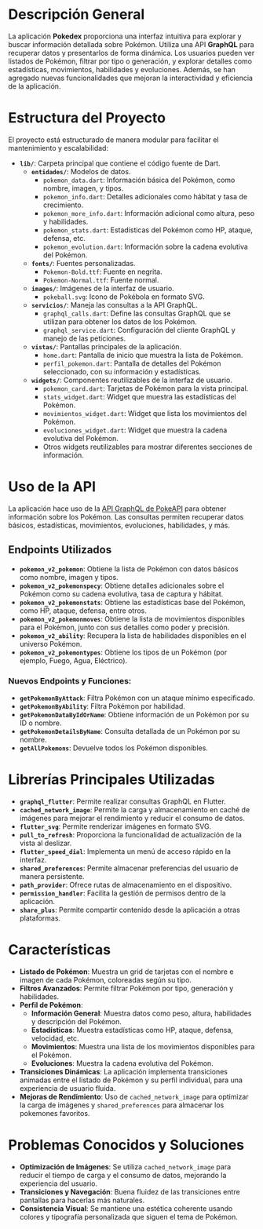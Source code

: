 # Descripción General

La aplicación **Pokedex** proporciona una interfaz intuitiva para explorar y buscar información detallada sobre Pokémon. Utiliza una API **GraphQL** para recuperar datos y presentarlos de forma dinámica. Los usuarios pueden ver listados de Pokémon, filtrar por tipo o generación, y explorar detalles como estadísticas, movimientos, habilidades y evoluciones. Además, se han agregado nuevas funcionalidades que mejoran la interactividad y eficiencia de la aplicación.

# Estructura del Proyecto

El proyecto está estructurado de manera modular para facilitar el mantenimiento y escalabilidad:

- **`lib/`**: Carpeta principal que contiene el código fuente de Dart.
    - **`entidades/`**: Modelos de datos.
        - `pokemon_data.dart`: Información básica del Pokémon, como nombre, imagen, y tipos.
        - `pokemon_info.dart`: Detalles adicionales como hábitat y tasa de crecimiento.
        - `pokemon_more_info.dart`: Información adicional como altura, peso y habilidades.
        - `pokemon_stats.dart`: Estadísticas del Pokémon como HP, ataque, defensa, etc.
        - `pokemon_evolution.dart`: Información sobre la cadena evolutiva del Pokémon.
    - **`fonts/`**: Fuentes personalizadas.
        - `Pokemon-Bold.ttf`: Fuente en negrita.
        - `Pokemon-Normal.ttf`: Fuente normal.
    - **`images/`**: Imágenes de la interfaz de usuario.
        - `pokeball.svg`: Icono de Pokébola en formato SVG.
    - **`servicios/`**: Maneja las consultas a la API GraphQL.
        - `graphql_calls.dart`: Define las consultas GraphQL que se utilizan para obtener los datos de los Pokémon.
        - `graphql_service.dart`: Configuración del cliente GraphQL y manejo de las peticiones.
    - **`vistas/`**: Pantallas principales de la aplicación.
        - `home.dart`: Pantalla de inicio que muestra la lista de Pokémon.
        - `perfil_pokemon.dart`: Pantalla de detalles del Pokémon seleccionado, con su información y estadísticas.
    - **`widgets/`**: Componentes reutilizables de la interfaz de usuario.
        - `pokemon_card.dart`: Tarjetas de Pokémon para la vista principal.
        - `stats_widget.dart`: Widget que muestra las estadísticas del Pokémon.
        - `movimientos_widget.dart`: Widget que lista los movimientos del Pokémon.
        - `evoluciones_widget.dart`: Widget que muestra la cadena evolutiva del Pokémon.
        - Otros widgets reutilizables para mostrar diferentes secciones de información.

# Uso de la API

La aplicación hace uso de la [API GraphQL de PokeAPI](https://beta.pokeapi.co/graphql/console/) para obtener información sobre los Pokémon. Las consultas permiten recuperar datos básicos, estadísticas, movimientos, evoluciones, habilidades, y más.

## Endpoints Utilizados

- **`pokemon_v2_pokemon`**: Obtiene la lista de Pokémon con datos básicos como nombre, imagen y tipos.
- **`pokemon_v2_pokemonspecy`**: Obtiene detalles adicionales sobre el Pokémon como su cadena evolutiva, tasa de captura y hábitat.
- **`pokemon_v2_pokemonstats`**: Obtiene las estadísticas base del Pokémon, como HP, ataque, defensa, entre otros.
- **`pokemon_v2_pokemonmoves`**: Obtiene la lista de movimientos disponibles para el Pokémon, junto con sus detalles como poder y precisión.
- **`pokemon_v2_ability`**: Recupera la lista de habilidades disponibles en el universo Pokémon.
- **`pokemon_v2_pokemontypes`**: Obtiene los tipos de un Pokémon (por ejemplo, Fuego, Agua, Eléctrico).

### Nuevos Endpoints y Funciones:

- **`getPokemonByAttack`**: Filtra Pokémon con un ataque mínimo especificado.
- **`getPokemonByAbility`**: Filtra Pokémon por habilidad.
- **`getPokemonDataByIdOrName`**: Obtiene información de un Pokémon por su ID o nombre.
- **`getPokemonDetailsByName`**: Consulta detallada de un Pokémon por su nombre.
- **`getAllPokemons`**: Devuelve todos los Pokémon disponibles.

# Librerías Principales Utilizadas

- **`graphql_flutter`**: Permite realizar consultas GraphQL en Flutter.
- **`cached_network_image`**: Permite la carga y almacenamiento en caché de imágenes para mejorar el rendimiento y reducir el consumo de datos.
- **`flutter_svg`**: Permite renderizar imágenes en formato SVG.
- **`pull_to_refresh`**: Proporciona la funcionalidad de actualización de la vista al deslizar.
- **`flutter_speed_dial`**: Implementa un menú de acceso rápido en la interfaz.
- **`shared_preferences`**: Permite almacenar preferencias del usuario de manera persistente.
- **`path_provider`**: Ofrece rutas de almacenamiento en el dispositivo.
- **`permission_handler`**: Facilita la gestión de permisos dentro de la aplicación.
- **`share_plus`**: Permite compartir contenido desde la aplicación a otras plataformas.

# Características

- **Listado de Pokémon**: Muestra un grid de tarjetas con el nombre e imagen de cada Pokémon, coloreadas según su tipo.
- **Filtros Avanzados**: Permite filtrar Pokémon por tipo, generación y habilidades.
- **Perfil de Pokémon**:
    - **Información General**: Muestra datos como peso, altura, habilidades y descripción del Pokémon.
    - **Estadísticas**: Muestra estadísticas como HP, ataque, defensa, velocidad, etc.
    - **Movimientos**: Muestra una lista de los movimientos disponibles para el Pokémon.
    - **Evoluciones**: Muestra la cadena evolutiva del Pokémon.
- **Transiciones Dinámicas**: La aplicación implementa transiciones animadas entre el listado de Pokémon y su perfil individual, para una experiencia de usuario fluida.
- **Mejoras de Rendimiento**: Uso de `cached_network_image` para optimizar la carga de imágenes y `shared_preferences` para almacenar los pokemones favoritos.

# Problemas Conocidos y Soluciones

- **Optimización de Imágenes**: Se utiliza `cached_network_image` para reducir el tiempo de carga y el consumo de datos, mejorando la experiencia del usuario.
- **Transiciones y Navegación**: Buena fluidez de las transiciones entre pantallas para hacerlas más naturales.
- **Consistencia Visual**: Se mantiene una estética coherente usando colores y tipografía personalizada que siguen el tema de Pokémon.
